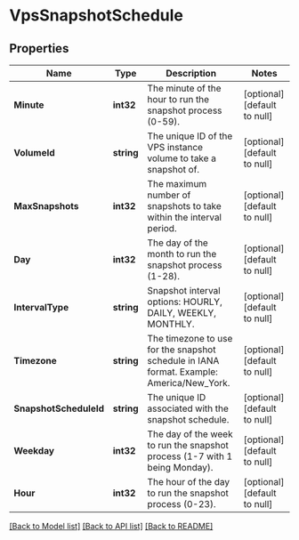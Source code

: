 # VpsSnapshotSchedule

## Properties
Name | Type | Description | Notes
------------ | ------------- | ------------- | -------------
**Minute** | **int32** | The minute of the hour to run the snapshot process (0-59). | [optional] [default to null]
**VolumeId** | **string** | The unique ID of the VPS instance volume to take a snapshot of. | [optional] [default to null]
**MaxSnapshots** | **int32** | The maximum number of snapshots to take within the interval period. | [optional] [default to null]
**Day** | **int32** | The day of the month to run the snapshot process (1-28). | [optional] [default to null]
**IntervalType** | **string** | Snapshot interval options: HOURLY, DAILY, WEEKLY, MONTHLY. | [optional] [default to null]
**Timezone** | **string** | The timezone to use for the snapshot schedule in IANA format. Example: America/New_York. | [optional] [default to null]
**SnapshotScheduleId** | **string** | The unique ID associated with the snapshot schedule. | [optional] [default to null]
**Weekday** | **int32** | The day of the week to run the snapshot process (1-7 with 1 being Monday). | [optional] [default to null]
**Hour** | **int32** | The hour of the day to run the snapshot process (0-23). | [optional] [default to null]

[[Back to Model list]](../README.md#documentation-for-models) [[Back to API list]](../README.md#documentation-for-api-endpoints) [[Back to README]](../README.md)


